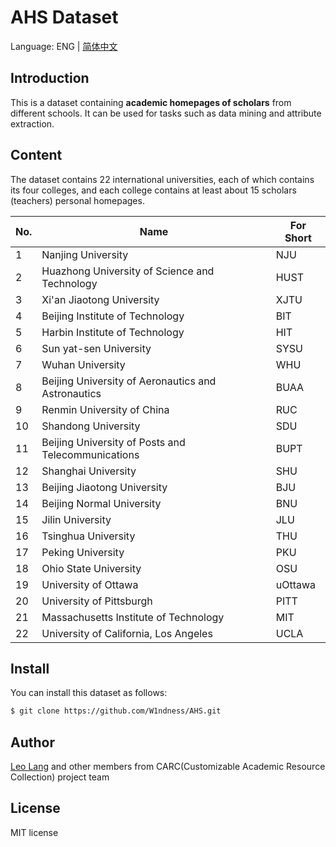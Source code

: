 # AHS Dataset
Language: ENG | [简体中文]()

## Introduction

This is a dataset containing **academic homepages of scholars** from different schools. It can be used for tasks such as data mining and attribute extraction.

## Content

The dataset contains 22 international universities, each of which contains its four colleges, and each college contains at least about 15 scholars (teachers) personal homepages.

| No. | Name                                                | For Short |
|-----|-----------------------------------------------------|-----------|
| 1   | Nanjing University                                  | NJU       |
| 2   | Huazhong University of Science and Technology       | HUST      |
| 3   | Xi'an Jiaotong University                           | XJTU      |
| 4   | Beijing Institute of Technology                     | BIT       |
| 5   | Harbin Institute of Technology                      | HIT       |
| 6   | Sun yat-sen University                              | SYSU      |
| 7   | Wuhan University                                    | WHU       |
| 8   | Beijing University of Aeronautics and Astronautics  | BUAA      |
| 9   | Renmin University of China                          | RUC       |
| 10  | Shandong University                                 | SDU       |
| 11  | Beijing University of Posts and Telecommunications  | BUPT      |
| 12  | Shanghai University                                 | SHU       |
| 13  | Beijing Jiaotong University                         | BJU       |
| 14  | Beijing Normal University                           | BNU       |
| 15  | Jilin University                                    | JLU       |
| 16  | Tsinghua University                                 | THU       |
| 17  | Peking University                                   | PKU       |
| 18  | Ohio State University                               | OSU       |
| 19  | University of Ottawa                                | uOttawa   |
| 20  | University of Pittsburgh                            | PITT      |
| 21  | Massachusetts Institute of Technology               | MIT       |
| 22  | University of California, Los Angeles               | UCLA      |



## Install
You can install this dataset as follows:
```bash
$ git clone https://github.com/W1ndness/AHS.git
```

## Author
[Leo Lang](https://github.com/W1ndness) and other members from CARC(Customizable Academic Resource Collection) project team

## License
MIT license

